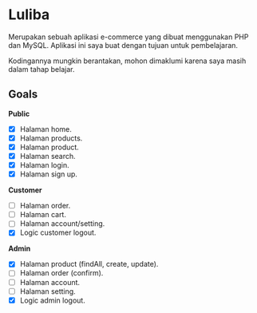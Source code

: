 # Luliba

Merupakan sebuah aplikasi e-commerce yang dibuat menggunakan PHP dan MySQL. Aplikasi ini saya buat dengan tujuan untuk pembelajaran.

Kodingannya mungkin berantakan, mohon dimaklumi karena saya masih dalam tahap belajar.

## Goals

**Public**

- [x] Halaman home.
- [x] Halaman products.
- [x] Halaman product.
- [x] Halaman search.
- [x] Halaman login.
- [x] Halaman sign up.

**Customer**

- [ ] Halaman order.
- [ ] Halaman cart.
- [ ] Halaman account/setting.
- [x] Logic customer logout.

**Admin**

- [x] Halaman product (findAll, create, update).
- [ ] Halaman order (confirm).
- [ ] Halaman account.
- [ ] Halaman setting.
- [x] Logic admin logout.